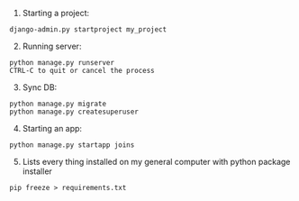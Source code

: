 1. Starting a project:

```
django-admin.py startproject my_project
```

2. Running server:

```
python manage.py runserver
CTRL-C to quit or cancel the process
```

3. Sync DB:

```
python manage.py migrate
python manage.py createsuperuser
```

4. Starting an app:

```
python manage.py startapp joins
```

5. Lists every thing installed on my general computer with python package installer 

```
pip freeze > requirements.txt
```